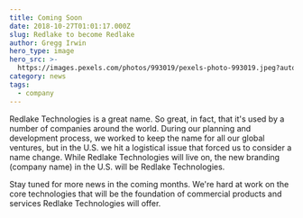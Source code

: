 ```yaml
---
title: Coming Soon
date: 2018-10-27T01:01:17.000Z
slug: Redlake to become Redlake
author: Gregg Irwin
hero_type: image
hero_src: >-
  https://images.pexels.com/photos/993019/pexels-photo-993019.jpeg?auto=compress&cs=tinysrgb&h=650&w=940
category: news
tags:
  - company
---
```

Redlake Technologies is a great name. So great, in fact, that it's used by a number of companies around the world. During our planning and development process, we worked to keep the name for all our global ventures, but in the U.S. we hit a logistical issue that forced us to consider a name change. While Redlake Technologies will live on, the new branding (company name) in the U.S. will be Redlake Technologies. 

Stay tuned for more news in the coming months. We're hard at work on the core technologies that will be the foundation of commercial products and services Redlake Technologies will offer.

